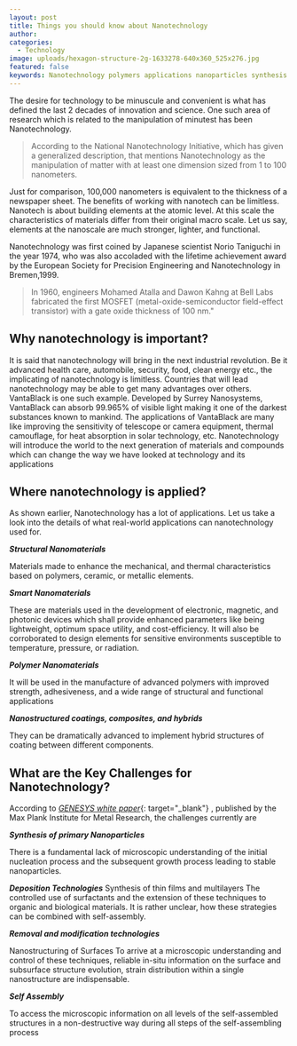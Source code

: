 ```yaml
---
layout: post
title: Things you should know about Nanotechnology
author:
categories:
  - Technology
image: uploads/hexagon-structure-2g-1633278-640x360_525x276.jpg
featured: false
keywords: Nanotechnology polymers applications nanoparticles synthesis research
---
```

<!-- JSON-LD markup generated by Google Structured Data Markup Helper. -->
<script type="application/ld+json">
[ {
  "@context" : "http://schema.org",
  "@type" : "Article",
  "datePublished" : "2020-05-21",
  "image" : "https://bugzbit.com/uploads/hexagon-structure-2g-1633278-640x360_525x276.jpg",
  "articleSection" : "Why nanotechnology is important?",
  "articleBody" : "It is said that nanotechnology will bring in the next industrial revolution. Be it advanced health care, automobile, security, food, clean energy etc., the implicating of nanotechnology is limitless. Countries that will lead nanotechnology may be able to get many advantages over others. VantaBlack is one such example. Developed by Surrey Nanosystems, VantaBlack can absorb 99.965% of visible light making it one of the darkest substances known to mankind. The applications of VantaBlack are many like improving the sensitivity of telescope or camera equipment, thermal camouflage, for heat absorption in solar technology, etc. Nanotechnology will introduce the world to the next generation of materials and compounds which can change the way we have looked at technology and its applications"
}, {
  "@context" : "http://schema.org",
  "@type" : "Article",
  "datePublished" : "2020-05-21",
  "image" : "https://bugzbit.com/uploads/hexagon-structure-2g-1633278-640x360_525x276.jpg",
  "articleSection" : "Where nanotechnology is applied?",
  "articleBody" : "As shown earlier, Nanotechnology has a lot of applications. Let us take a look into the details of what real-world applications can nanotechnology used for.</P>\n\n<P><STRONG><EM>Structural Nanomaterials</EM></STRONG></P>\n\n<P>Materials made to enhance the mechanical, and thermal characteristics based on polymers, ceramic, or metallic elements.</P>\n\n<P><STRONG><EM>Smart Nanomaterials</EM></STRONG></P>\n\n<P>These are materials used in the development of electronic, magnetic, and photonic devices which shall provide enhanced parameters like being lightweight, optimum space utility, and cost-efficiency. It will also be corroborated to design elements for sensitive environments susceptible to temperature, pressure, or radiation.</P>\n\n<P><STRONG><EM>Polymer Nanomaterials</EM></STRONG></P>\n\n<P>It will be used in the manufacture of advanced polymers with improved strength, adhesiveness, and a wide range of structural and functional applications</P>\n\n<P><STRONG><EM>Nanostructured coatings, composites, and hybrids</EM></STRONG></P>\n\n<P>They can be dramatically advanced to implement hybrid structures of coating between different components"
}, {
  "@context" : "http://schema.org",
  "@type" : "Article",
  "datePublished" : "2020-05-21",
  "image" : "https://bugzbit.com/uploads/hexagon-structure-2g-1633278-640x360_525x276.jpg",
  "articleSection" : "What are the Key Challenges for Nanotechnology?",
  "articleBody" : "According to <A href=\"https://www.nanowerk.com/nanotechnology/reports/reportpdf/report136.pdf\" target=\"_blank\"><EM>GENESYS white paper</EM></A> , published by the Max Plank Institute for Metal"
} ]
</script>

The desire for technology to be minuscule and convenient is what has defined the last 2 decades of innovation and science. One such area of research which is related to the manipulation of minutest has been Nanotechnology.

> According to the National Nanotechnology Initiative, which has given a generalized description, that mentions Nanotechnology as the manipulation of matter with at least one dimension sized from 1 to 100 nanometers.

Just for comparison, 100,000 nanometers is equivalent to the thickness of a newspaper sheet. The benefits of working with nanotech can be limitless. Nanotech is about building elements at the atomic level. At this scale the characteristics of materials differ from their original macro scale. Let us say, elements at the nanoscale are much stronger, lighter, and functional.

Nanotechnology was first coined by Japanese scientist Norio Taniguchi in the year 1974, who was also accoladed with the lifetime achievement award by the European Society for Precision Engineering and Nanotechnology in Bremen,1999.

> In 1960, engineers Mohamed Atalla and Dawon Kahng at Bell Labs fabricated the first MOSFET (metal-oxide-semiconductor field-effect transistor) with a gate oxide thickness of 100 nm."

## Why nanotechnology is important?

It is said that nanotechnology will bring in the next industrial revolution. Be it advanced health care, automobile, security, food, clean energy etc., the implicating of nanotechnology is limitless. Countries that will lead nanotechnology may be able to get many advantages over others. VantaBlack is one such example. Developed by Surrey Nanosystems, VantaBlack can absorb 99.965% of visible light making it one of the darkest substances known to mankind. The applications of VantaBlack are many like improving the sensitivity of telescope or camera equipment, thermal camouflage, for heat absorption in solar technology, etc. Nanotechnology will introduce the world to the next generation of materials and compounds which can change the way we have looked at technology and its applications

## Where nanotechnology is applied?

As shown earlier, Nanotechnology has a lot of applications. Let us take a look into the details of what real-world applications can nanotechnology used for.

***Structural Nanomaterials***

Materials made to enhance the mechanical, and thermal characteristics based on polymers, ceramic, or metallic elements.

***Smart Nanomaterials***

These are materials used in the development of electronic, magnetic, and photonic devices which shall provide enhanced parameters like being lightweight, optimum space utility, and cost-efficiency. It will also be corroborated to design elements for sensitive environments susceptible to temperature, pressure, or radiation.

***Polymer Nanomaterials***

It will be used in the manufacture of advanced polymers with improved strength, adhesiveness, and a wide range of structural and functional applications

***Nanostructured coatings, composites, and hybrids***

They can be dramatically advanced to implement hybrid structures of coating between different components.

## What are the Key Challenges for Nanotechnology?

According to [*GENESYS white paper*](https://www.nanowerk.com/nanotechnology/reports/reportpdf/report136.pdf){: target="_blank"} , published by the Max Plank Institute for Metal Research, the challenges currently are

***Synthesis of primary Nanoparticles***

There is a fundamental lack of microscopic understanding of the initial nucleation process and the subsequent growth process leading to stable nanoparticles.

***Deposition Technologies*** Synthesis of thin films and multilayers The controlled use of surfactants and the extension of these techniques to organic and biological materials. It is rather unclear, how these strategies can be combined with self-assembly.

***Removal and modification technologies***

Nanostructuring of Surfaces To arrive at a microscopic understanding and control of these techniques, reliable in-situ information on the surface and subsurface structure evolution, strain distribution within a single nanostructure are indispensable.

***Self Assembly***

To access the microscopic information on all levels of the self-assembled structures in a non-destructive way during all steps of the self-assembling process